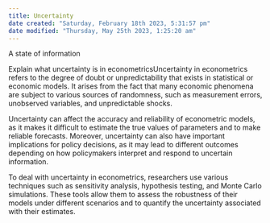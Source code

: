 ```yaml
---
title: Uncertainty
date created: "Saturday, February 18th 2023, 5:31:57 pm"
date modified: "Thursday, May 25th 2023, 1:25:20 am"
---
```


A state of information

Explain what uncertainty is in econometricsUncertainty in econometrics refers to the degree of doubt or unpredictability that exists in statistical or economic models. It arises from the fact that many economic phenomena are subject to various sources of randomness, such as measurement errors, unobserved variables, and unpredictable shocks.

Uncertainty can affect the accuracy and reliability of econometric models, as it makes it difficult to estimate the true values of parameters and to make reliable forecasts. Moreover, uncertainty can also have important implications for policy decisions, as it may lead to different outcomes depending on how policymakers interpret and respond to uncertain information.

To deal with uncertainty in econometrics, researchers use various techniques such as sensitivity analysis, hypothesis testing, and Monte Carlo simulations. These tools allow them to assess the robustness of their models under different scenarios and to quantify the uncertainty associated with their estimates.
